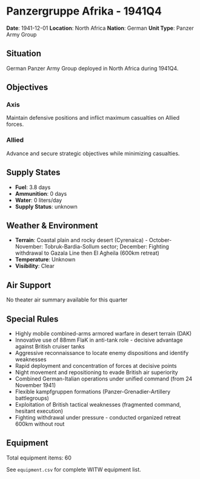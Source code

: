 # Panzergruppe Afrika - 1941Q4

**Date**: 1941-12-01
**Location**: North Africa
**Nation**: German
**Unit Type**: Panzer Army Group

## Situation

German Panzer Army Group deployed in North Africa during 1941Q4.

## Objectives

### Axis
Maintain defensive positions and inflict maximum casualties on Allied forces.

### Allied
Advance and secure strategic objectives while minimizing casualties.

## Supply States

- **Fuel**: 3.8 days
- **Ammunition**: 0 days
- **Water**: 0 liters/day
- **Supply Status**: unknown

## Weather & Environment

- **Terrain**: Coastal plain and rocky desert (Cyrenaica) - October-November: Tobruk-Bardia-Sollum sector; December: Fighting withdrawal to Gazala Line then El Agheila (600km retreat)
- **Temperature**: Unknown
- **Visibility**: Clear

## Air Support

No theater air summary available for this quarter

## Special Rules

- Highly mobile combined-arms armored warfare in desert terrain (DAK)
- Innovative use of 88mm FlaK in anti-tank role - decisive advantage against British cruiser tanks
- Aggressive reconnaissance to locate enemy dispositions and identify weaknesses
- Rapid deployment and concentration of forces at decisive points
- Night movement and repositioning to evade British air superiority
- Combined German-Italian operations under unified command (from 24 November 1941)
- Flexible kampfgruppen formations (Panzer-Grenadier-Artillery battlegroups)
- Exploitation of British tactical weaknesses (fragmented command, hesitant execution)
- Fighting withdrawal under pressure - conducted organized retreat 600km without rout

## Equipment

Total equipment items: 60

See `equipment.csv` for complete WITW equipment list.
